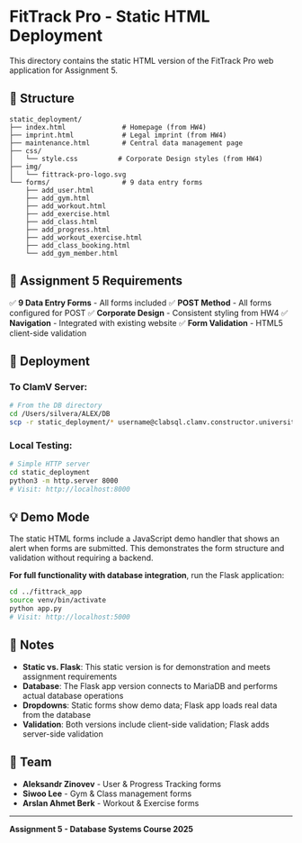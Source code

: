 # FitTrack Pro - Static HTML Deployment

This directory contains the static HTML version of the FitTrack Pro web application for Assignment 5.

## 📁 Structure

```
static_deployment/
├── index.html              # Homepage (from HW4)
├── imprint.html            # Legal imprint (from HW4)
├── maintenance.html        # Central data management page
├── css/
│   └── style.css          # Corporate Design styles (from HW4)
├── img/
│   └── fittrack-pro-logo.svg
└── forms/                  # 9 data entry forms
    ├── add_user.html
    ├── add_gym.html
    ├── add_workout.html
    ├── add_exercise.html
    ├── add_class.html
    ├── add_progress.html
    ├── add_workout_exercise.html
    ├── add_class_booking.html
    └── add_gym_member.html
```

## 🎯 Assignment 5 Requirements

✅ **9 Data Entry Forms** - All forms included
✅ **POST Method** - All forms configured for POST
✅ **Corporate Design** - Consistent styling from HW4
✅ **Navigation** - Integrated with existing website
✅ **Form Validation** - HTML5 client-side validation

## 🚀 Deployment

### To ClamV Server:

```bash
# From the DB directory
cd /Users/silvera/ALEX/DB
scp -r static_deployment/* username@clabsql.clamv.constructor.university:~/public_html/
```

### Local Testing:

```bash
# Simple HTTP server
cd static_deployment
python3 -m http.server 8000
# Visit: http://localhost:8000
```

## 💡 Demo Mode

The static HTML forms include a JavaScript demo handler that shows an alert when forms are submitted. This demonstrates the form structure and validation without requiring a backend.

**For full functionality with database integration**, run the Flask application:

```bash
cd ../fittrack_app
source venv/bin/activate
python app.py
# Visit: http://localhost:5000
```

## 📝 Notes

- **Static vs. Flask**: This static version is for demonstration and meets assignment requirements
- **Database**: The Flask app version connects to MariaDB and performs actual database operations
- **Dropdowns**: Static forms show demo data; Flask app loads real data from the database
- **Validation**: Both versions include client-side validation; Flask adds server-side validation

## 👥 Team

- **Aleksandr Zinovev** - User & Progress Tracking forms
- **Siwoo Lee** - Gym & Class management forms  
- **Arslan Ahmet Berk** - Workout & Exercise forms

---

**Assignment 5 - Database Systems Course 2025**

